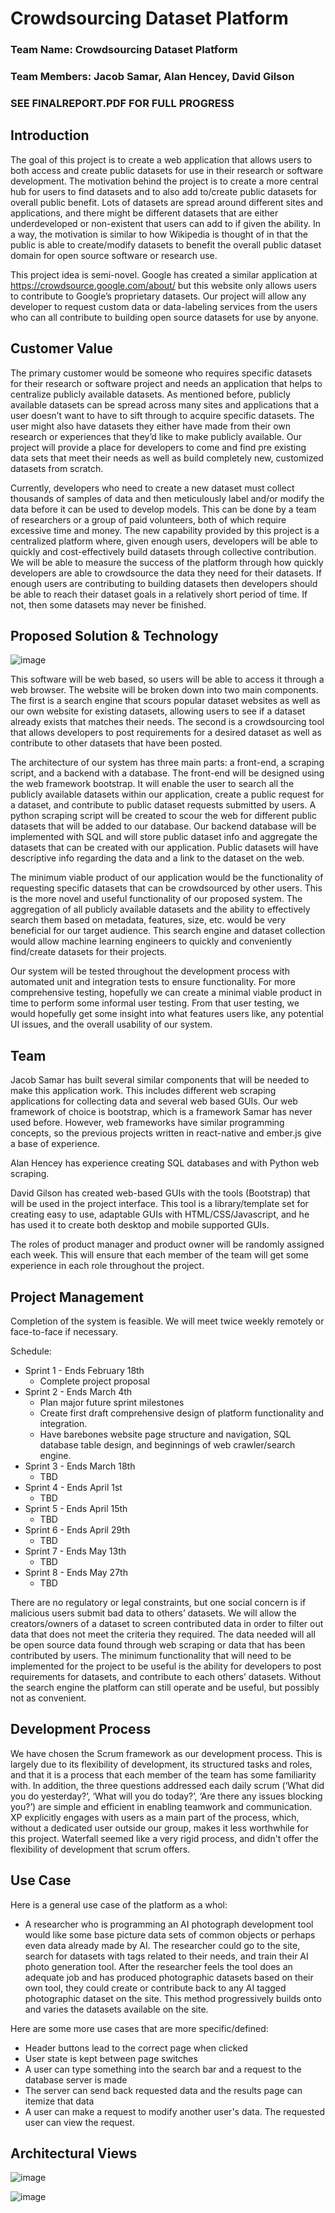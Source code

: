 # Crowdsourcing Dataset Platform
### Team Name: Crowdsourcing Dataset Platform
### Team Members: Jacob Samar, Alan Hencey, David Gilson
### SEE FINALREPORT.PDF FOR FULL PROGRESS

## Introduction

The goal of this project is to create a web application that allows users to both access and create public datasets for use in their research or software development.  The motivation behind the project is to create a more central hub for users to find datasets and to also add to/create public datasets for overall public benefit.  Lots of datasets are spread around different sites and applications, and there might be different datasets that are either underdeveloped or non-existent that users can add to if given the ability.  In a way, the motivation is similar to how Wikipedia is thought of in that the public is able to create/modify datasets to benefit the overall public dataset domain for open source software or research use.

This project idea is semi-novel. Google has created a similar application at https://crowdsource.google.com/about/ but this website only allows users to contribute to Google’s proprietary datasets. Our project will allow any developer to request custom data or data-labeling services from the users who can all contribute to building open source datasets for use by anyone.

## Customer Value

The primary customer would be someone who requires specific datasets for their research or software project and needs an application that helps to centralize publicly available datasets.  As mentioned before, publicly available datasets can be spread across many sites and applications that a user doesn’t want to have to sift through to acquire specific datasets. The user might also have datasets they either have made from their own research or experiences that they’d like to make publicly available. Our project will provide a place for developers to come and find pre existing data sets that meet their needs as well as build completely new, customized datasets from scratch.

Currently, developers who need to create a new dataset must collect thousands of samples of data and then meticulously label and/or modify the data before it can be used to develop models. This can be done by a team of researchers or a group of paid volunteers, both of which require excessive time and money. The new capability provided by this project is a centralized platform where, given enough users, developers will be able to quickly and cost-effectively build datasets through collective contribution. We will be able to measure the success of the platform through how quickly developers are able to crowdsource the data they need for their datasets. If enough users are contributing to building datasets then developers should be able to reach their dataset goals in a relatively short period of time. If not, then some datasets may never be finished.

## Proposed Solution & Technology

![image](https://user-images.githubusercontent.com/73197003/154559887-93debdff-d197-453c-988e-27d49054df99.png)

This software will be web based, so users will be able to access it through a web browser. The website will be broken down into two main components. The first is a search engine that scours popular dataset websites as well as our own website for existing datasets, allowing users to see if a dataset already exists that matches their needs. The second is a crowdsourcing tool that allows developers to post requirements for a desired dataset as well as contribute to other datasets that have been posted. 

The architecture of our system has three main parts: a front-end, a scraping script, and a backend with a database. The front-end will be designed using the web framework bootstrap. It will enable the user to search all the publicly available datasets within our application, create a public request for a dataset, and contribute to public dataset requests submitted by users. A python scraping script will be created to scour the web for different public datasets that will be added to our database. Our backend database will be implemented with SQL and will store public dataset info and aggregate the datasets that can be created with our application. Public datasets will have descriptive info regarding the data and a link to the dataset on the web.  

The minimum viable product of our application would be the functionality of requesting specific datasets that can be crowdsourced by other users. This is the more novel and useful functionality of our proposed system. The aggregation of all publicly available datasets and the ability to effectively search them based on metadata, features, size, etc. would be very beneficial for our target audience. This search engine and dataset collection would allow machine learning engineers to quickly and conveniently find/create datasets for their projects. 

Our system will be tested throughout the development process with automated unit and integration tests to ensure functionality. For more comprehensive testing, hopefully we can create a minimal viable product in time to perform some informal user testing. From that user testing, we would hopefully get some insight into what features users like, any potential UI issues, and the overall usability of our system. 

## Team

Jacob Samar has built several similar components that will be needed to make this application work. This includes different web scraping applications for collecting data and several web based GUIs. Our web framework of choice is bootstrap, which is a framework Samar has never used before. However, web frameworks have similar programming concepts, so the previous projects written in react-native and ember.js give a base of experience. 

Alan Hencey has experience creating SQL databases and with Python web scraping.

David Gilson has created web-based GUIs with the tools (Bootstrap) that will be used in the project interface.  This tool is a library/template set for creating easy to use, adaptable GUIs with HTML/CSS/Javascript, and he has used it to create both desktop and mobile supported GUIs.

The roles of product manager and product owner will be randomly assigned each week. This will ensure that each member of the team will get some experience in each role throughout the project. 

## Project Management

Completion of the system is feasible.
We will meet twice weekly remotely or face-to-face if necessary.

Schedule:

- Sprint 1 - Ends February 18th
  - Complete project proposal
- Sprint 2 - Ends March 4th
  - Plan major future sprint milestones
  - Create first draft comprehensive design of platform functionality and integration.
  - Have barebones website page structure and navigation, SQL database table design, and beginnings of web crawler/search engine.
- Sprint 3 - Ends March 18th
  - TBD
- Sprint 4 - Ends April 1st
  - TBD
- Sprint 5 - Ends April 15th
  - TBD
- Sprint 6 - Ends April 29th
  - TBD
- Sprint 7 - Ends May 13th
  - TBD
- Sprint 8 - Ends May 27th
  - TBD

There are no regulatory or legal constraints, but one social concern is if malicious users submit bad data to others’ datasets. We will allow the creators/owners of a dataset to screen contributed data in order to filter out data that does not meet the criteria they required.
The data needed will all be open source data found through web scraping or data that has been contributed by users.
The minimum functionality that will need to be implemented for the project to be useful is the ability for developers to post requirements for datasets, and contribute to each others’ datasets. Without the search engine the platform can still operate and be useful, but possibly not as convenient.

## Development Process

We have chosen the Scrum framework as our development process. This is largely due to its flexibility of development, its structured tasks and roles, and that it is a process that each member of the team has some familiarity with. In addition, the three questions addressed each daily scrum  (‘What did you do yesterday?’, ‘What will you do today?’, ‘Are there any issues blocking you?’) are simple and efficient in enabling teamwork and communication.
XP explicitly engages with users as a main part of the process, which, without a dedicated user outside our group, makes it less worthwhile for this project. Waterfall seemed like a very rigid process, and didn't offer the flexibility of development that scrum offers. 

## Use Case
Here is a general use case of the platform as a whol:
- A researcher who is programming an AI photograph development tool would like some base picture data sets of common objects or perhaps even data already made by AI.  The researcher could go to the site, search for datasets with tags related to their needs, and train their AI photo generation tool.  After the researcher feels the tool does an adequate job and has produced photographic datasets based on their own tool, they could create or contribute back to any AI tagged photographic dataset on the site.  This method progressively builds onto and varies the datasets available on the site.

Here are some more use cases that are more specific/defined:
- Header buttons lead to the correct page when clicked
- User state is kept between page switches
- A user can type something into the search bar and a request to the database server is made
- The server can send back requested data and the results page can itemize that data
- A user can make a request to modify another user's data.  The requested user can view the request.

## Architectural Views
![image](https://user-images.githubusercontent.com/73197003/156689516-b4f9600e-31d6-4367-be32-e6100dd76ba4.png)

![image](https://user-images.githubusercontent.com/73197003/156689560-e50f0e98-8bbe-4f04-85b0-530acc4697df.png)

